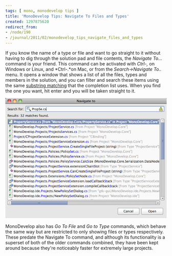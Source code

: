 ```yaml
---
tags: [ mono, monodevelop tips ]
title: 'MonoDevelop Tips: Navigate To Files and Types'
created: 1297875620
redirect_from:
- /node/190
- /journal/2011/02/monodevelop_tips_navigate_files_and_types
---
```

If you know the name of a type or file and want to go straight to it without
having to dig through the solution pad and file contents, the *Navigate To...*
command is your friend. This command can be activated with *Ctrl-,* on Windows
or Linux, and *Ctrl-.*on Mac, or from the _Search->Navigate To.._ menu. It opens
a window that shows a list of all the files, types and members in the solution,
and you can filter and search these items using the same [substring
matching](/journal/2011/02/07/completion_list_filtering) that the completion
list uses. When you find the one you want, hit enter and you will be taken
straight to it.

![The document switcher](/files/images/md-tips/navigate-to.png)

MonoDevelop also has *Go To File* and *Go to Type* commands, which behave the
same way but are restricted to only showing files or types respectively. These
predate the Navigate To command, and although its functionality is a superset of
both of the older commands combined, they have been kept around because they're
noticeably faster for extremely large projects.
